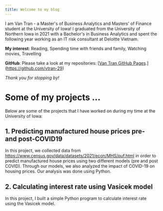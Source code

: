 ```yaml
---
title: Welcome to my blog
---
```

I am Van Tran - a Master's of Business Analytics and Masters' of Finance student at the University of Iowa! I graduated from the University of Northern Iowa in 2021 with a Bachelor's in Business Analytics and spent the following year working as an IT risk consultant at Deloitte Vietnam. 

**My interest**: Reading, Spending time with friends and family, Watching movies, Travelling

**GitHub**: Please take a look at my repositories: [[Van Tran GitHub Pages](https://pages.github.com/).](https://github.com/vtran-29)

*Thank you for stopping by!*


# Some of my projects ...

Below are some of the projects that I have worked on during my time at the University of Iowa:

## 1. Predicting manufactured house prices pre- and post-COVID19 

In this project, we collected data from https://www.census.gov/data/datasets/2021/econ/MHS/puf.html in order to predict manufactured house prices using two different models (pre and post COVID). Through our models, we also analyzed the impact of COVID-19 on housing prices.
Our analysis was done using Python. 

## 2. Calculating interest rate using Vasicek model 

In this project, I built a simple Python program to calculate interest rate using the Vasicek model.

